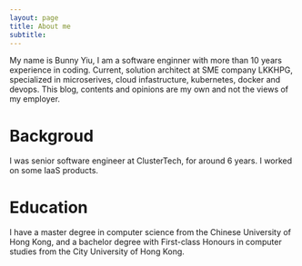 ```yaml
---
layout: page
title: About me
subtitle:
---
```


My name is Bunny Yiu, I am a software enginner with more than 10 years experience in coding.
Current, solution architect at SME company LKKHPG, specialized in microserives, cloud infastructure, kubernetes, docker and devops. This blog, contents and opinions are my own and not the views of my employer.

# Backgroud
I was senior software engineer at ClusterTech, for around 6 years. I worked on some IaaS products.

# Education
I have a master degree in computer science from the Chinese University of Hong Kong, and a bachelor degree with First-class Honours in computer studies from the City University of Hong Kong.
